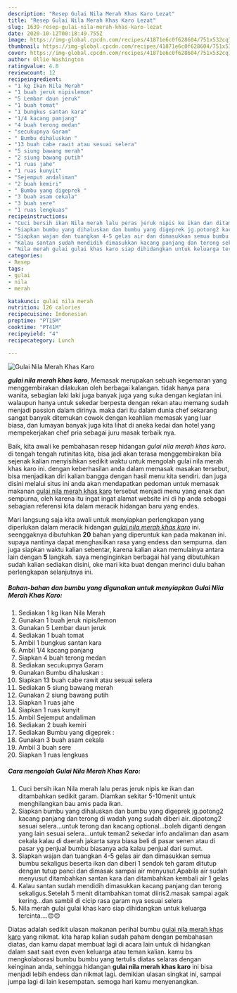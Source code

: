 ```yaml
---
description: "Resep Gulai Nila Merah Khas Karo Lezat"
title: "Resep Gulai Nila Merah Khas Karo Lezat"
slug: 1639-resep-gulai-nila-merah-khas-karo-lezat
date: 2020-10-12T00:18:49.755Z
image: https://img-global.cpcdn.com/recipes/41871e6c0f628604/751x532cq70/gulai-nila-merah-khas-karo-foto-resep-utama.jpg
thumbnail: https://img-global.cpcdn.com/recipes/41871e6c0f628604/751x532cq70/gulai-nila-merah-khas-karo-foto-resep-utama.jpg
cover: https://img-global.cpcdn.com/recipes/41871e6c0f628604/751x532cq70/gulai-nila-merah-khas-karo-foto-resep-utama.jpg
author: Ollie Washington
ratingvalue: 4.8
reviewcount: 12
recipeingredient:
- "1 kg Ikan Nila Merah"
- "1 buah jeruk nipislemon"
- "5 Lembar daun jeruk"
- "1 buah tomat"
- "1 bungkus santan kara"
- "1/4 kacang panjang"
- "4 buah terong medan"
- "secukupnya Garam"
- " Bumbu dihaluskan "
- "13 buah cabe rawit atau sesuai selera"
- "5 siung bawang merah"
- "2 siung bawang putih"
- "1 ruas jahe"
- "1 ruas kunyit"
- "Sejemput andaliman"
- "2 buah kemiri"
- " Bumbu yang digeprek "
- "3 buah asam cekala"
- "3 buah sere"
- "1 ruas lengkuas"
recipeinstructions:
- "Cuci bersih ikan Nila merah lalu peras jeruk nipis ke ikan dan ditambahkan sedikit garam. Diamkan sekitar 5-10menit untuk menghilangkan bau amis pada ikan."
- "Siapkan bumbu yang dihaluskan dan bumbu yang digeprek jg.potong2 kacang panjang dan terong di wadah yang sudah diberi air..dipotong2 sesuai selera...untuk terong dan kacang optional...boleh diganti dengan yang lain sesuai selera...untuk teman2 sekedar info andaliman dan asam cekala kalau di daerah jakarta saya biasa beli di pasar senen atau di pasar yg penjual bumbu biasanya ada kalau penjual dari sumut."
- "Siapkan wajan dan tuangkan 4-5 gelas air dan dimasukkan semua bumbu sekaligus beserta ikan dan diberi 1 sendok teh garam ditutup dengan tutup panci dan dimasak sampai air menyusut.Apabila air sudah menyusut ditambahkan santan kara dan ditambahkan kembali air 1 gelas"
- "Kalau santan sudah mendidih dimasukkan kacang panjang dan terong sekaligus.Setelah 5 menit ditambahkan tomat diiris2.masak sampai agak kering...dan sambil di cicip rasa garam nya sesuai selera"
- "Nila merah gulai gulai khas karo siap dihidangkan untuk keluarga tercinta....😊😊"
categories:
- Resep
tags:
- gulai
- nila
- merah

katakunci: gulai nila merah 
nutrition: 126 calories
recipecuisine: Indonesian
preptime: "PT15M"
cooktime: "PT41M"
recipeyield: "4"
recipecategory: Lunch

---
```



![Gulai Nila Merah Khas Karo](https://img-global.cpcdn.com/recipes/41871e6c0f628604/751x532cq70/gulai-nila-merah-khas-karo-foto-resep-utama.jpg)

<b><i>gulai nila merah khas karo</i></b>, Memasak merupakan sebuah kegemaran yang menggembirakan dilakukan oleh berbagai kalangan. tidak hanya para wanita, sebagian laki laki juga banyak juga yang suka dengan kegiatan ini. walaupun hanya untuk sekedar berpesta dengan rekan atau memang sudah menjadi passion dalam dirinya. maka dari itu dalam dunia chef sekarang sangat banyak ditemukan cowok dengan keahlian memasak yang luar biasa, dan lumayan banyak juga kita lihat di aneka kedai dan hotel yang mempekerjakan chef pria sebagai juru masak terbaik nya.

Baik, kita awali ke pembahasan resep hidangan <i>gulai nila merah khas karo</i>. di tengah tengah rutinitas kita, bisa jadi akan terasa menggembirakan bila sejenak kalian menyisihkan sedikit waktu untuk mengolah gulai nila merah khas karo ini. dengan keberhasilan anda dalam memasak masakan tersebut, bisa menjadikan diri kalian bangga dengan hasil menu kita sendiri. dan juga disini melalui situs ini anda akan mendapatkan pedoman untuk memasak makanan <u>gulai nila merah khas karo</u> tersebut menjadi menu yang enak dan sempurna, oleh karena itu ingat ingat alamat website ini di hp anda sebagai sebagian referensi kita dalam meracik hidangan baru yang endes.




Mari langsung saja kita awali untuk menyiapkan perlengkapan yang diperlukan dalam meracik hidangan <u><i>gulai nila merah khas karo</i></u> ini. seenggaknya dibutuhkan <b>20</b> bahan yang diperuntuk kan pada makanan ini. supaya nantinya dapat menghasilkan rasa yang endess dan sempurna. dan juga siapkan waktu kalian sebentar, karena kalian akan memulainya antara lain dengan <b>5</b> langkah. saya menginginkan berbagai hal yang dibutuhkan sudah kalian sediakan disini, oke mari kita buat dengan merinci dulu bahan perlengkapan selanjutnya ini.

<!--inarticleads1-->

##### Bahan-bahan dan bumbu yang digunakan untuk menyiapkan Gulai Nila Merah Khas Karo:

1. Sediakan 1 kg Ikan Nila Merah
1. Gunakan 1 buah jeruk nipis/lemon
1. Gunakan 5 Lembar daun jeruk
1. Sediakan 1 buah tomat
1. Ambil 1 bungkus santan kara
1. Ambil 1/4 kacang panjang
1. Siapkan 4 buah terong medan
1. Sediakan secukupnya Garam
1. Gunakan  Bumbu dihaluskan :
1. Siapkan 13 buah cabe rawit atau sesuai selera
1. Sediakan 5 siung bawang merah
1. Gunakan 2 siung bawang putih
1. Siapkan 1 ruas jahe
1. Siapkan 1 ruas kunyit
1. Ambil Sejemput andaliman
1. Sediakan 2 buah kemiri
1. Sediakan  Bumbu yang digeprek :
1. Gunakan 3 buah asam cekala
1. Ambil 3 buah sere
1. Siapkan 1 ruas lengkuas




<!--inarticleads2-->

##### Cara mengolah Gulai Nila Merah Khas Karo:

1. Cuci bersih ikan Nila merah lalu peras jeruk nipis ke ikan dan ditambahkan sedikit garam. Diamkan sekitar 5-10menit untuk menghilangkan bau amis pada ikan.
1. Siapkan bumbu yang dihaluskan dan bumbu yang digeprek jg.potong2 kacang panjang dan terong di wadah yang sudah diberi air..dipotong2 sesuai selera...untuk terong dan kacang optional...boleh diganti dengan yang lain sesuai selera...untuk teman2 sekedar info andaliman dan asam cekala kalau di daerah jakarta saya biasa beli di pasar senen atau di pasar yg penjual bumbu biasanya ada kalau penjual dari sumut.
1. Siapkan wajan dan tuangkan 4-5 gelas air dan dimasukkan semua bumbu sekaligus beserta ikan dan diberi 1 sendok teh garam ditutup dengan tutup panci dan dimasak sampai air menyusut.Apabila air sudah menyusut ditambahkan santan kara dan ditambahkan kembali air 1 gelas
1. Kalau santan sudah mendidih dimasukkan kacang panjang dan terong sekaligus.Setelah 5 menit ditambahkan tomat diiris2.masak sampai agak kering...dan sambil di cicip rasa garam nya sesuai selera
1. Nila merah gulai gulai khas karo siap dihidangkan untuk keluarga tercinta....😊😊




Diatas adalah sedikit ulasan makanan perihal bumbu <u>gulai nila merah khas karo</u> yang nikmat. kita harap kalian sudah paham dengan pembahasan diatas, dan kamu dapat membuat lagi di acara lain untuk di hidangkan dalam saat saat even even keluarga atau teman kalian. kamu bs mengkolaborasi bumbu bumbu yang tertulis diatas selaras dengan keinginan anda, sehingga hidangan <b>gulai nila merah khas karo</b> ini bisa menjadi lebih endess dan nikmat lagi. demikian ulasan singkat ini, sampai jumpa lagi di lain kesempatan. semoga hari kamu menyenangkan.
